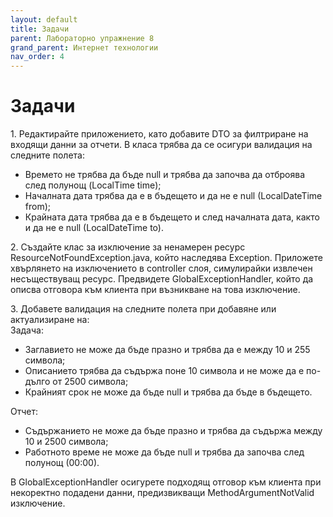 ```yaml
---
layout: default
title: Задачи
parent: Лабораторно упражнение 8
grand_parent: Интернет технологии
nav_order: 4
---
```

# Задачи

1\.     Редактирайте приложението, като добавите DTO за филтриране на входящи данни за отчети. В класа трябва да се осигури валидация на следните полета:       
- Времето не трябва да бъде null и трябва да започва да отброява след полунощ (LocalTime time);
- Началната дата трябва да е в бъдещето и да не е null (LocalDateTime from);
- Крайната дата трябва да е в бъдещето и след началната дата, както и да не е null (LocalDateTime to).

2\.      Създайте клас за изключение за ненамерен ресурс ResourceNotFoundException.java, който наследява Exception. Приложете хвърлянето на изключението в controller слоя, симулирайки извлечен несъществуващ ресурс. Предвидете GlobalExceptionHandler, който да описва отговора към клиента при възникване на това изключение.

3\.      Добавете валидация на следните полета при добавяне или актуализиране на:        
 Задача:      
- Заглавието не може да бъде празно и трябва да е между 10 и 255 символа;
- Описанието трябва да съдържа поне 10 символа и не може да е по-дълго от 2500 символа;
- Крайният срок не може да бъде null и трябва да бъде в бъдещето.

Отчет:
- Съдържанието не може да бъде празно и трябва да съдържа между 10 и 2500 символа;
- Работното време не може да бъде null и трябва да започва след полунощ (00:00).

В GlobalExceptionHandler осигурете подходящ отговор към клиента при некоректно подадени данни, предизвикващи MethodArgumentNotValid изключение.
